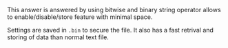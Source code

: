 This answer is answered by using bitwise and binary string operator allows to enable/disable/store feature with minimal space.

Settings are saved in `.bin` to secure the file.  It also has a fast retrival and storing of data than normal text file.
